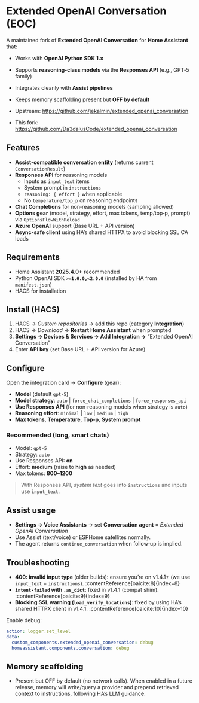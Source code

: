 # Extended OpenAI Conversation (EOC)

A maintained fork of **Extended OpenAI Conversation** for **Home Assistant** that:
- Works with **OpenAI Python SDK 1.x**
- Supports **reasoning‑class models** via the **Responses API** (e.g., GPT‑5 family)
- Integrates cleanly with **Assist pipelines**
- Keeps memory scaffolding present but **OFF by default**

- Upstream: https://github.com/jekalmin/extended_openai_conversation  
- This fork: https://github.com/Da3dalusCode/extended_openai_conversation

## Features
- **Assist‑compatible conversation entity** (returns current `ConversationResult`)  
- **Responses API** for reasoning models  
  - Inputs as `input_text` items  
  - System prompt in `instructions`  
  - `reasoning: { effort }` when applicable  
  - No `temperature/top_p` on reasoning endpoints
- **Chat Completions** for non‑reasoning models (sampling allowed)  
- **Options gear** (model, strategy, effort, max tokens, temp/top‑p, prompt) via `OptionsFlowWithReload`  
- **Azure OpenAI** support (Base URL + API version)  
- **Async‑safe client** using HA’s shared HTTPX to avoid blocking SSL CA loads

## Requirements
- Home Assistant **2025.4.0+** recommended  
- Python OpenAI SDK **`>=1.0.0,<2.0.0`** (installed by HA from `manifest.json`)  
- HACS for installation

## Install (HACS)
1. HACS → *Custom repositories* → add this repo (category **Integration**)  
2. HACS → *Download* → **Restart Home Assistant** when prompted  
3. **Settings → Devices & Services → Add Integration →** “Extended OpenAI Conversation”  
4. Enter **API key** (set Base URL + API version for Azure)

## Configure
Open the integration card → **Configure** (gear):
- **Model** (default `gpt-5`)  
- **Model strategy**: `auto` \| `force_chat_completions` \| `force_responses_api`  
- **Use Responses API** (for non‑reasoning models when strategy is `auto`)  
- **Reasoning effort**: `minimal` \| `low` \| `medium` \| `high`  
- **Max tokens**, **Temperature**, **Top‑p**, **System prompt**

### Recommended (long, smart chats)
- Model: `gpt-5`  
- Strategy: `auto`  
- Use Responses API: **on**  
- Effort: **medium** (raise to **high** as needed)  
- Max tokens: **800–1200**  
> With Responses API, *system text* goes into **`instructions`** and inputs use **`input_text`**.

## Assist usage
- **Settings → Voice Assistants** → set **Conversation agent** = *Extended OpenAI Conversation*  
- Use Assist (text/voice) or ESPHome satellites normally.  
- The agent returns `continue_conversation` when follow‑up is implied.

## Troubleshooting
- **400: invalid input type** (older builds): ensure you’re on v1.4.1+ (we use `input_text` + `instructions`). :contentReference[oaicite:8]{index=8}  
- **`intent-failed` with `.as_dict`**: fixed in v1.4.1 (compat shim). :contentReference[oaicite:9]{index=9}  
- **Blocking SSL warning (`load_verify_locations`)**: fixed by using HA’s shared HTTPX client in v1.4.1. :contentReference[oaicite:10]{index=10}

Enable debug:
```yaml
action: logger.set_level
data:
  custom_components.extended_openai_conversation: debug
  homeassistant.components.conversation: debug
```

## Memory scaffolding
- Present but OFF by default (no network calls). When enabled in a future release, memory will write/query a provider and prepend retrieved context to instructions, following HA’s LLM guidance.

